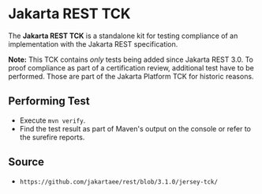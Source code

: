 # Jakarta REST TCK

The **Jakarta REST TCK** is a standalone kit for testing compliance of an implementation with the Jakarta REST specification.

**Note:** This TCK contains *only* tests being added since Jakarta REST 3.0. To proof compliance as part of a certification review, additional test have to be performed. Those are part of the Jakarta Platform TCK for historic reasons.

## Performing Test

* Execute `mvn verify`.
* Find the test result as part of Maven's output on the console or refer to the surefire reports.

## Source

* `https://github.com/jakartaee/rest/blob/3.1.0/jersey-tck/`

